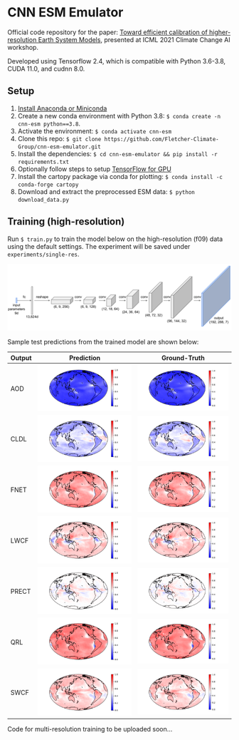 # CNN ESM Emulator

Official code repository for the paper: [Toward efficient calibration of higher-resolution Earth System Models](https://www.climatechange.ai/papers/icml2021/51), 
presented at ICML 2021 Climate Change AI workshop.

Developed using Tensorflow 2.4, which is compatible with Python 3.6-3.8, CUDA 11.0, and cudnn 8.0.

## Setup
1. [Install Anaconda or Miniconda](https://docs.conda.io/projects/conda/en/latest/user-guide/install/index.html)
2. Create a new conda environment with Python 3.8: ```$ conda create -n cnn-esm python==3.8```. 
3. Activate the environment: ```$ conda activate cnn-esm```
4. Clone this repo: ```$ git clone https://github.com/Fletcher-Climate-Group/cnn-esm-emulator.git```
5. Install the dependencies: ```$ cd cnn-esm-emulator && pip install -r requirements.txt```
6. Optionally follow steps to setup [TensorFlow for GPU](https://www.tensorflow.org/install/gpu)
7. Install the cartopy package via conda for plotting: ```$ conda install -c conda-forge cartopy```
8. Download and extract the preprocessed ESM data:  ```$ python download_data.py```

## Training (high-resolution)
Run ```$ train.py``` to train the model below on the high-resolution (f09) data using the default settings. 
The experiment will be saved under ```experiments/single-res```.

![alt_txt](resources/arch.png)

Sample test predictions from the trained model are shown below:

| Output  | Prediction | Ground-Truth |
| --- | --- | --- |
| AOD  | ![alt_txt](resources/sample_plots/sample26_AOD.png) | ![alt_txt](resources/sample_plots/sample26_AOD_gt.png) |
| CLDL | ![alt_txt](resources/sample_plots/sample26_CLDL.png) | ![alt_txt](resources/sample_plots/sample26_CLDL_gt.png) |
| FNET | ![alt_txt](resources/sample_plots/sample26_FNET.png) | ![alt_txt](resources/sample_plots/sample26_FNET_gt.png) |
| LWCF | ![alt_txt](resources/sample_plots/sample26_LWCF.png) | ![alt_txt](resources/sample_plots/sample26_LWCF_gt.png) |
| PRECT | ![alt_txt](resources/sample_plots/sample26_PRECT.png) | ![alt_txt](resources/sample_plots/sample26_PRECT_gt.png) |
| QRL | ![alt_txt](resources/sample_plots/sample26_QRL.png) | ![alt_txt](resources/sample_plots/sample26_QRL_gt.png) |
| SWCF | ![alt_txt](resources/sample_plots/sample26_SWCF.png) | ![alt_txt](resources/sample_plots/sample26_SWCF_gt.png) |

Code for multi-resolution training to be uploaded soon...

